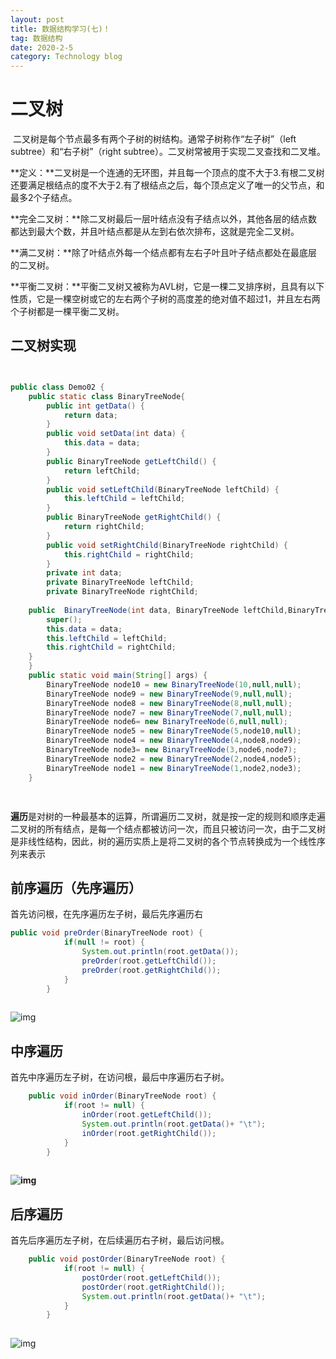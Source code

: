 ```yaml
---
layout: post
title: 数据结构学习(七)！
tag: 数据结构
date: 2020-2-5
category: Technology blog
---
```


# **二叉树**

​    二叉树是每个节点最多有两个子树的树结构。通常子树称作“左子树”（left subtree）和“右子树”（right subtree）。二叉树常被用于实现二叉查找和二叉堆。

​    **定义：**二叉树是一个连通的无环图，并且每一个顶点的度不大于3.有根二叉树还要满足根结点的度不大于2.有了根结点之后，每个顶点定义了唯一的父节点，和最多2个子结点。

​    **完全二叉树：**除二叉树最后一层叶结点没有子结点以外，其他各层的结点数都达到最大个数，并且叶结点都是从左到右依次排布，这就是完全二叉树。

​    **满二叉树：**除了叶结点外每一个结点都有左右子叶且叶子结点都处在最底层的二叉树。

​    **平衡二叉树：**平衡二叉树又被称为AVL树，它是一棵二叉排序树，且具有以下性质，它是一棵空树或它的左右两个子树的高度差的绝对值不超过1，并且左右两个子树都是一棵平衡二叉树。

## **二叉树实现**

```java


public class Demo02 {
	public static class BinaryTreeNode{
		public int getData() {
			return data;
		}
		public void setData(int data) {
			this.data = data;
		}
		public BinaryTreeNode getLeftChild() {
			return leftChild;
		}
		public void setLeftChild(BinaryTreeNode leftChild) {
			this.leftChild = leftChild;
		}
		public BinaryTreeNode getRightChild() {
			return rightChild;
		}
		public void setRightChild(BinaryTreeNode rightChild) {
			this.rightChild = rightChild;
		}
		private int data;
		private BinaryTreeNode leftChild;
		private BinaryTreeNode rightChild;
	
	public  BinaryTreeNode(int data, BinaryTreeNode leftChild,BinaryTreeNode rightChild) {
		super();
		this.data = data;
		this.leftChild = leftChild;
		this.rightChild = rightChild;
	}
	}
	public static void main(String[] args) {
		BinaryTreeNode node10 = new BinaryTreeNode(10,null,null);
		BinaryTreeNode node9 = new BinaryTreeNode(9,null,null);
		BinaryTreeNode node8 = new BinaryTreeNode(8,null,null);
		BinaryTreeNode node7 = new BinaryTreeNode(7,null,null);
		BinaryTreeNode node6= new BinaryTreeNode(6,null,null);
		BinaryTreeNode node5 = new BinaryTreeNode(5,node10,null);
		BinaryTreeNode node4 = new BinaryTreeNode(4,node8,node9);
		BinaryTreeNode node3= new BinaryTreeNode(3,node6,node7);
		BinaryTreeNode node2 = new BinaryTreeNode(2,node4,node5);
		BinaryTreeNode node1 = new BinaryTreeNode(1,node2,node3);
	}



```

![点击并拖拽以移动](data:image/gif;base64,R0lGODlhAQABAPABAP///wAAACH5BAEKAAAALAAAAAABAAEAAAICRAEAOw==)

​    **遍历**是对树的一种最基本的运算，所谓遍历二叉树，就是按一定的规则和顺序走遍二叉树的所有结点，是每一个结点都被访问一次，而且只被访问一次，由于二叉树是非线性结构，因此，树的遍历实质上是将二叉树的各个节点转换成为一个线性序列来表示

## **前序遍历（先序遍历）**

首先访问根，在先序遍历左子树，最后先序遍历右

```java
public void preOrder(BinaryTreeNode root) {
			if(null != root) {
				System.out.println(root.getData());
				preOrder(root.getLeftChild());
				preOrder(root.getRightChild());
			}
		}
```

![点击并拖拽以移动](data:image/gif;base64,R0lGODlhAQABAPABAP///wAAACH5BAEKAAAALAAAAAABAAEAAAICRAEAOw==)

![img](https://img-blog.csdnimg.cn/20190325091227702.png?x-oss-process=image/watermark,type_ZmFuZ3poZW5naGVpdGk,shadow_10,text_aHR0cHM6Ly9ibG9nLmNzZG4ubmV0L3dlaXhpbl80NDQzOTA4NQ==,size_16,color_FFFFFF,t_70)![点击并拖拽以移动](data:image/gif;base64,R0lGODlhAQABAPABAP///wAAACH5BAEKAAAALAAAAAABAAEAAAICRAEAOw==)

##  **中序遍历**

首先中序遍历左子树，在访问根，最后中序遍历右子树。

```java
	public void inOrder(BinaryTreeNode root) {
			if(root != null) {
				inOrder(root.getLeftChild());
				System.out.println(root.getData()+ "\t");
				inOrder(root.getRightChild());
			}
		}
```

![点击并拖拽以移动](data:image/gif;base64,R0lGODlhAQABAPABAP///wAAACH5BAEKAAAALAAAAAABAAEAAAICRAEAOw==)



**![img](https://img-blog.csdnimg.cn/20190325091701498.png?x-oss-process=image/watermark,type_ZmFuZ3poZW5naGVpdGk,shadow_10,text_aHR0cHM6Ly9ibG9nLmNzZG4ubmV0L3dlaXhpbl80NDQzOTA4NQ==,size_16,color_FFFFFF,t_70)![点击并拖拽以移动](data:image/gif;base64,R0lGODlhAQABAPABAP///wAAACH5BAEKAAAALAAAAAABAAEAAAICRAEAOw==)**

##  **后序遍历**

首先后序遍历左子树，在后续遍历右子树，最后访问根。

```java
	public void postOrder(BinaryTreeNode root) {
			if(root != null) {
				postOrder(root.getLeftChild());
				postOrder(root.getRightChild());
				System.out.println(root.getData()+ "\t");
			}
		}
```

![点击并拖拽以移动](data:image/gif;base64,R0lGODlhAQABAPABAP///wAAACH5BAEKAAAALAAAAAABAAEAAAICRAEAOw==)

![img](https://img-blog.csdnimg.cn/20190325092335360.png?x-oss-process=image/watermark,type_ZmFuZ3poZW5naGVpdGk,shadow_10,text_aHR0cHM6Ly9ibG9nLmNzZG4ubmV0L3dlaXhpbl80NDQzOTA4NQ==,size_16,color_FFFFFF,t_70)![点击并拖拽以移动](data:image/gif;base64,R0lGODlhAQABAPABAP///wAAACH5BAEKAAAALAAAAAABAAEAAAICRAEAOw==)